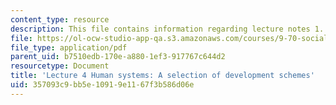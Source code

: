 ```yaml
---
content_type: resource
description: This file contains information regarding lecture notes 1.
file: https://ol-ocw-studio-app-qa.s3.amazonaws.com/courses/9-70-social-psychology-spring-2013/357093c9bb5e10919e1167f3b586d06e_MIT9_70S13_dvlpt_schms_L4.pdf
file_type: application/pdf
parent_uid: b7510edb-170e-a880-1ef3-917767c644d2
resourcetype: Document
title: 'Lecture 4 Human systems: A selection of development schemes'
uid: 357093c9-bb5e-1091-9e11-67f3b586d06e
---
```


